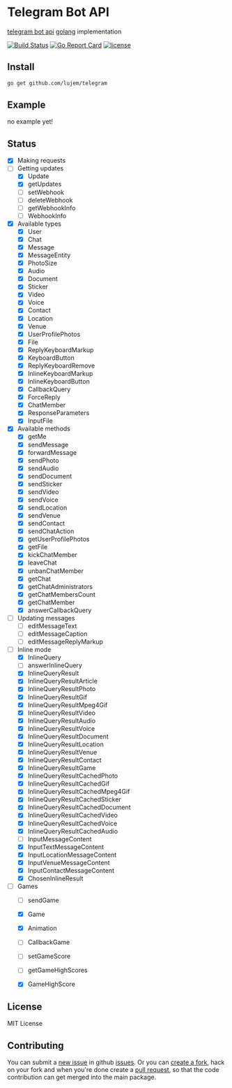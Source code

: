# Telegram Bot API
[telegram bot api](https://core.telegram.org/bots/api) [golang](https://golang.org) implementation

[![Build Status](https://travis-ci.org/lujem/telegram.svg?branch=master)](https://travis-ci.org/lujem/telegram)
[![Go Report Card](https://goreportcard.com/badge/github.com/lujem/telegram)](https://goreportcard.com/report/github.com/lujem/telegram)
[![license](https://img.shields.io/github/license/mashape/apistatus.svg?maxAge=2592000)](https://raw.githubusercontent.com/lujem/telegram/master/LICENSE)

## Install
```sh
go get github.com/lujem/telegram
```

## Example
no example yet!

## Status
- [x] Making requests
- [ ] Getting updates
    - [X] Update
    - [X] getUpdates
    - [ ] setWebhook
    - [ ] deleteWebhook
    - [ ] getWebhookInfo
    - [ ] WebhookInfo
- [X] Available types
    - [X] User
    - [X] Chat
    - [X] Message
    - [X] MessageEntity
    - [X] PhotoSize
    - [X] Audio
    - [X] Document
    - [X] Sticker
    - [X] Video
    - [X] Voice
    - [X] Contact
    - [X] Location
    - [X] Venue
    - [X] UserProfilePhotos
    - [X] File
    - [X] ReplyKeyboardMarkup
    - [X] KeyboardButton
    - [X] ReplyKeyboardRemove
    - [X] InlineKeyboardMarkup
    - [X] InlineKeyboardButton
    - [X] CallbackQuery
    - [X] ForceReply
    - [X] ChatMember
    - [X] ResponseParameters
    - [X] InputFile
- [X] Available methods
    - [X] getMe
    - [X] sendMessage
    - [X] forwardMessage
    - [X] sendPhoto
    - [X] sendAudio
    - [X] sendDocument
    - [X] sendSticker
    - [X] sendVideo
    - [X] sendVoice
    - [X] sendLocation
    - [X] sendVenue
    - [X] sendContact
    - [X] sendChatAction
    - [X] getUserProfilePhotos
    - [X] getFile
    - [X] kickChatMember
    - [X] leaveChat
    - [X] unbanChatMember
    - [X] getChat
    - [X] getChatAdministrators
    - [X] getChatMembersCount
    - [X] getChatMember
    - [X] answerCallbackQuery
- [ ] Updating messages
    - [ ] editMessageText
    - [ ] editMessageCaption
    - [ ] editMessageReplyMarkup
- [ ] Inline mode
    - [X] InlineQuery
    - [ ] answerInlineQuery
    - [X] InlineQueryResult
    - [X] InlineQueryResultArticle
    - [X] InlineQueryResultPhoto
    - [X] InlineQueryResultGif
    - [X] InlineQueryResultMpeg4Gif
    - [X] InlineQueryResultVideo
    - [X] InlineQueryResultAudio
    - [X] InlineQueryResultVoice
    - [X] InlineQueryResultDocument
    - [X] InlineQueryResultLocation
    - [X] InlineQueryResultVenue
    - [X] InlineQueryResultContact
    - [X] InlineQueryResultGame
    - [X] InlineQueryResultCachedPhoto
    - [X] InlineQueryResultCachedGif
    - [X] InlineQueryResultCachedMpeg4Gif
    - [X] InlineQueryResultCachedSticker
    - [X] InlineQueryResultCachedDocument
    - [X] InlineQueryResultCachedVideo
    - [X] InlineQueryResultCachedVoice
    - [X] InlineQueryResultCachedAudio
    - [ ] InputMessageContent
    - [X] InputTextMessageContent
    - [X] InputLocationMessageContent
    - [X] InputVenueMessageContent
    - [X] InputContactMessageContent
    - [X] ChosenInlineResult
- [ ] Games
    - [ ] sendGame
    - [X] Game
    - [X] Animation
    - [ ] CallbackGame
    - [ ] setGameScore
    - [ ] getGameHighScores
    - [X] GameHighScore


## License
MIT License

## Contributing
You can submit a [new issue](https://github.com/lujem/telegram/issues/new) in github [issues](https://github.com/lujem/telegram/issues).
Or you can [create a fork](https://help.github.com/articles/fork-a-repo), hack on your fork and when you're done create a [pull request](https://help.github.com/articles/fork-a-repo#pull-requests), so that the code contribution can get merged into the main package.
